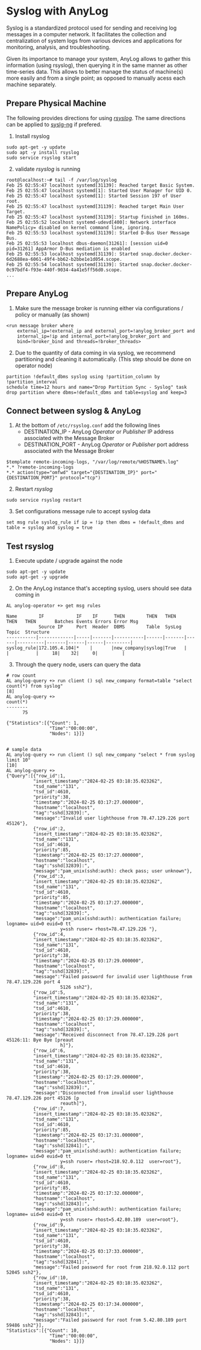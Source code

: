 # Syslog with AnyLog 

Syslog is a standardized protocol used for sending and receiving log messages in a computer network. It facilitates the 
collection and centralization of system logs from various devices and applications for monitoring, analysis, and 
troubleshooting.

Given its importance to manage your system, AnyLog allows to gather this information (using rsyslog), then querying it in 
the same manner as other time-series data. This allows to better manage the status of machine(s) more easily and from a 
single point; as opposed to manually acess each machine separately.

## Prepare Physical Machine
The following provides directions for using [_rsyslog_](https://www.rsyslog.com/). The same directions can be applied to
[syslg-ng](https://www.syslog-ng.com/) if prefered. 

1. Install rsyslog
```shell
sudo apt-get -y update
sudo apt -y install rsyslog
sudo service rsyslog start
```

2. validate _rsyslog_ is running
```shell
root@localhost:~# tail -f /var/log/syslog
Feb 25 02:55:47 localhost systemd[31139]: Reached target Basic System.
Feb 25 02:55:47 localhost systemd[1]: Started User Manager for UID 0.
Feb 25 02:55:47 localhost systemd[1]: Started Session 197 of User root.
Feb 25 02:55:47 localhost systemd[31139]: Reached target Main User Target.
Feb 25 02:55:47 localhost systemd[31139]: Startup finished in 160ms.
Feb 25 02:55:52 localhost systemd-udevd[400]: Network interface NamePolicy= disabled on kernel command line, ignoring.
Feb 25 02:55:53 localhost systemd[31139]: Started D-Bus User Message Bus.
Feb 25 02:55:53 localhost dbus-daemon[31261]: [session uid=0 pid=31261] AppArmor D-Bus mediation is enabled
Feb 25 02:55:53 localhost systemd[31139]: Started snap.docker.docker-6d2688ea-6061-49f4-bb62-b2bbe1e1d054.scope.
Feb 25 02:55:54 localhost systemd[31139]: Started snap.docker.docker-0c97bdf4-f93e-440f-9034-4a41e5ff56d0.scope.
...
``` 

## Prepare AnyLog 
1. Make sure the message broker is running either via configurations / policy or manually (as shown)
```anylog
<run message broker where
    external_ip=!external_ip and external_port=!anylog_broker_port and
    internal_ip=!ip and internal_port=!anylog_broker_port and
    bind=!broker_bind and threads=!broker_threads>
```

2. Due to the quantity of data coming in via syslog, we recommend partitioning and cleaning it automatically.
(This step should be done on operator node)
```anylog 
partition !default_dbms syslog using !partition_column by !partition_interval
schedule time=12 hours and name="Drop Partition Sync - Syslog" task drop partition where dbms=!default_dbms and table=syslog and keep=3
```

## Connect between syslog & AnyLog 
1. At the bottom of `/etc/rsyslog.conf` add the following lines
   * DESTINATION_IP - AnyLog _Operator_ or _Publisher_ IP address associated with the Message Broker
   * DESTINATION_PORT - AnyLog _Operator_ or _Publisher_ port address associated with the Message Broker
```editorconfig
$template remote-incoming-logs, "/var/log/remote/%HOSTNAME%.log"
*.* ?remote-incoming-logs
*.* action(type="omfwd" target="{DESTINATION_IP}" port="{DESTINATION_PORT}" protocol="tcp")
```

2. Restart _rsyslog_
```shell
sudo service rsyslog restart
```

3. Set configurations message rule to accept syslog data
```anylog
set msg rule syslog_rule if ip = !ip then dbms = !default_dbms and table = syslog and syslog = true
```

## Test rsyslog
1. Execute update / upgrade against the node 
```shell 
sudo apt-get -y update
sudo apt-get -y upgrade 
```

2. On the AnyLog instance that's accepting syslog, users should see data coming in   
```anylog
AL anylog-operator +> get msg rules 

Name        IF            IF    IF      THEN        THEN   THEN    THEN   THEN       Batches Events Errors Error Msg 
            Source IP     Port  Header  DBMS        Table  SysLog  Topic  Structure                                  
-----------|-------------|-----|-------|-----------|------|-------|------|----------|-------|------|------|---------|
syslog_rule|172.105.4.104|*    |       |new_company|syslog|True   |      |          |     18|    32|     0|         |
```

3. Through the query node, users can query the data 
```anylog 
# row count 
AL anylog-query +> run client () sql new_company format=table "select count(*) from syslog" 
[8]
AL anylog-query +> 
count(*)
-------- 
      75 

{"Statistics":[{"Count": 1,
                "Time":"00:00:00",
                "Nodes": 1}]}
                

# sample data
AL anylog-query +> run client () sql new_company "select * from syslog limit 10"             
[10]
AL anylog-query +> 
{"Query":[{"row_id":1,
          "insert_timestamp":"2024-02-25 03:18:35.023262",
          "tsd_name":"131",
          "tsd_id":4610,
          "priority":38,
          "timestamp":"2024-02-25 03:17:27.000000",
          "hostname":"localhost",
          "tag":"sshd[32839]:",
          "message":"Invalid user lighthouse from 78.47.129.226 port 45126"},
          {"row_id":2,
          "insert_timestamp":"2024-02-25 03:18:35.023262",
          "tsd_name":"131",
          "tsd_id":4610,
          "priority":85,
          "timestamp":"2024-02-25 03:17:27.000000",
          "hostname":"localhost",
          "tag":"sshd[32839]:",
          "message":"pam_unix(sshd:auth): check pass; user unknown"},
          {"row_id":3,
          "insert_timestamp":"2024-02-25 03:18:35.023262",
          "tsd_name":"131",
          "tsd_id":4610,
          "priority":85,
          "timestamp":"2024-02-25 03:17:27.000000",
          "hostname":"localhost",
          "tag":"sshd[32839]:",
          "message":"pam_unix(sshd:auth): authentication failure; logname= uid=0 euid=0 tt
                    y=ssh ruser= rhost=78.47.129.226 "},
          {"row_id":4,
          "insert_timestamp":"2024-02-25 03:18:35.023262",
          "tsd_name":"131",
          "tsd_id":4610,
          "priority":38,
          "timestamp":"2024-02-25 03:17:29.000000",
          "hostname":"localhost",
          "tag":"sshd[32839]:",
          "message":"Failed password for invalid user lighthouse from 78.47.129.226 port 4
                    5126 ssh2"},
          {"row_id":5,
          "insert_timestamp":"2024-02-25 03:18:35.023262",
          "tsd_name":"131",
          "tsd_id":4610,
          "priority":38,
          "timestamp":"2024-02-25 03:17:29.000000",
          "hostname":"localhost",
          "tag":"sshd[32839]:",
          "message":"Received disconnect from 78.47.129.226 port 45126:11: Bye Bye [preaut
                    h]"},
          {"row_id":6,
          "insert_timestamp":"2024-02-25 03:18:35.023262",
          "tsd_name":"131",
          "tsd_id":4610,
          "priority":38,
          "timestamp":"2024-02-25 03:17:29.000000",
          "hostname":"localhost",
          "tag":"sshd[32839]:",
          "message":"Disconnected from invalid user lighthouse 78.47.129.226 port 45126 [p
                    reauth]"},
          {"row_id":7,
          "insert_timestamp":"2024-02-25 03:18:35.023262",
          "tsd_name":"131",
          "tsd_id":4610,
          "priority":85,
          "timestamp":"2024-02-25 03:17:31.000000",
          "hostname":"localhost",
          "tag":"sshd[32841]:",
          "message":"pam_unix(sshd:auth): authentication failure; logname= uid=0 euid=0 tt
                    y=ssh ruser= rhost=218.92.0.112  user=root"},
          {"row_id":8,
          "insert_timestamp":"2024-02-25 03:18:35.023262",
          "tsd_name":"131",
          "tsd_id":4610,
          "priority":85,
          "timestamp":"2024-02-25 03:17:32.000000",
          "hostname":"localhost",
          "tag":"sshd[32843]:",
          "message":"pam_unix(sshd:auth): authentication failure; logname= uid=0 euid=0 tt
                    y=ssh ruser= rhost=5.42.80.189  user=root"},
          {"row_id":9,
          "insert_timestamp":"2024-02-25 03:18:35.023262",
          "tsd_name":"131",
          "tsd_id":4610,
          "priority":38,
          "timestamp":"2024-02-25 03:17:33.000000",
          "hostname":"localhost",
          "tag":"sshd[32841]:",
          "message":"Failed password for root from 218.92.0.112 port 52045 ssh2"},
          {"row_id":10,
          "insert_timestamp":"2024-02-25 03:18:35.023262",
          "tsd_name":"131",
          "tsd_id":4610,
          "priority":38,
          "timestamp":"2024-02-25 03:17:34.000000",
          "hostname":"localhost",
          "tag":"sshd[32843]:",
          "message":"Failed password for root from 5.42.80.189 port 59486 ssh2"}],
"Statistics":[{"Count": 10,
                "Time":"00:00:00",
                "Nodes": 1}]}
```

  